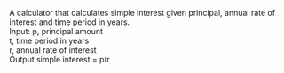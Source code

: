 A calculator that calculates simple interest given principal, annual rate of interest and time period in years.
<br/>
Input:
   p, principal amount
   <br/>
   t, time period in years
   <br/>
   r, annual rate of interest
   <br/>
Output
   simple interest = p*t*r
